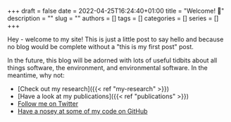 +++ 
draft = false
date = 2022-04-25T16:24:40+01:00
title = "Welcome! 👋"
description = ""
slug = ""
authors = []
tags = []
categories = []
series = []
+++

Hey - welcome to my site! This is just a little post to say hello and because no blog would be complete without a "this is my first post" post.

In the future, this blog will be adorned with lots of useful tidbits about all things software, the environment, and environmental software. In the meantime, why not:
- [Check out my research]({{< ref "my-research" >}})
- [Have a look at my publications]({{< ref "publications" >}})
- [Follow me on Twitter](https://twitter.com/samharrison7)
- [Have a nosey at some of my code on GitHub](https://github.com/samharrison7)
